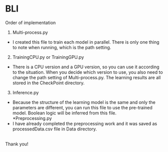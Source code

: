 # BLI

Order of implementation<br />
1. Multi-process.py<br />
- I created this file to train each model in parallel. There is only one thing to note when running, which is the path setting.<br />
2. TrainingCPU.py or TrainingGPU.py<br />
- There is a CPU version and a GPU version, so you can use it according to the situation. When you decide which version to use, you also need to change the path setting of Multi-process.py. The learning results are all stored in the CheckPoint directory.<br />
3. Inference.py<br />
- Because the structure of the learning model is the same and only the parameters are different, you can run this file to use the pre-trained model. Boolean logic will be inferred from this file.<br />
*Preprocessing.py<br />
- I have already completed the preprocessing work and it was saved as processedData.csv file in Data directory.<br />
<br />
Thank you!
